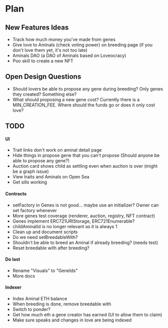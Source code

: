# Plan

## New Features Ideas

- Track how much money you've made from genes
- Give love to Aminals (check voting power) on breeding page (if you don't love them yet, it's not too late)
- Aminals DAO (a DAO of Aminals based on Loveocracy)
- Poo skill to create a new NFT

## Open Design Questions

- Should lovers be able to propose any gene during breeding? Only genes they created? Something else?
- What should proposing a new gene cost? Currently there is a MIN_CREATION_FEE. Where should the funds go or does it only cost love?

## TODO

#### UI

- Trait links don't work on aminal detail page
- Hide things in propose gene that you can't propose (Should anyone be able to propose any gene?)
- Auction card shows child as settling even when auction is over (might be a graph issue)
- View traits and Aminals on Open Sea
- Get sills working

#### Contracts

- setFactory in Genes is not good... maybe use an initializer? Owner can set factory whenever
- More genes test coverage (renderer, auction, registry, NFT contract)
- Genes implement ERC721URIStorage, ERC721Enumerable?
- childAminalId is no longer relevant as it is always 1
- Clean up and document scripts
- Do we need setBreedableWith?
- Shouldn't be able to breed an Aminal if already breeding? (needs test)
- Reset breedable with after breeding?

#### Do last

- Rename "Visuals" to "GeneIds"
- More docs

#### Indexer

- Index Aminal ETH balance
- When breeding is done, remove breedable with
- Switch to ponder?
- Get how much eth a gene creator has earned (UI to allow them to claim)
- Make sure speaks and changes in love are being indexed
